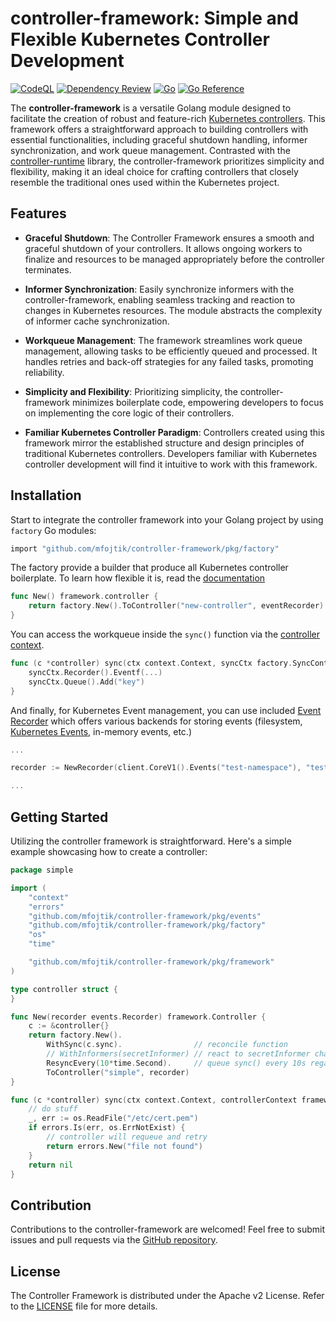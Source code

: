 # controller-framework: Simple and Flexible Kubernetes Controller Development

[![CodeQL](https://github.com/mfojtik/controller-framework/actions/workflows/github-code-scanning/codeql/badge.svg)](https://github.com/mfojtik/controller-framework/actions/workflows/github-code-scanning/codeql)
[![Dependency Review](https://github.com/mfojtik/controller-framework/actions/workflows/dependency-review.yml/badge.svg)](https://github.com/mfojtik/controller-framework/actions/workflows/dependency-review.yml)
[![Go](https://github.com/mfojtik/controller-framework/actions/workflows/go.yml/badge.svg)](https://github.com/mfojtik/controller-framework/actions/workflows/go.yml)
[![Go Reference](https://pkg.go.dev/badge/github.com/mfojtik/controller-framework.svg)](https://pkg.go.dev/github.com/mfojtik/controller-framework)

The **controller-framework** is a versatile Golang module designed to facilitate the creation of robust and feature-rich [Kubernetes controllers](https://kubernetes.io/docs/concepts/architecture/controller). This framework offers a straightforward approach to building controllers with essential functionalities, including graceful shutdown handling, informer synchronization, and work queue management. Contrasted with the [controller-runtime](https://github.com/kubernetes-sigs/controller-runtime) library, the controller-framework prioritizes simplicity and flexibility, making it an ideal choice for crafting controllers that closely resemble the traditional ones used within the Kubernetes project.

## Features

- **Graceful Shutdown**: The Controller Framework ensures a smooth and graceful shutdown of your controllers. It allows ongoing workers to finalize and resources to be managed appropriately before the controller terminates.

- **Informer Synchronization**: Easily synchronize informers with the controller-framework, enabling seamless tracking and reaction to changes in Kubernetes resources. The module abstracts the complexity of informer cache synchronization.

- **Workqueue Management**: The framework streamlines work queue management, allowing tasks to be efficiently queued and processed. It handles retries and back-off strategies for any failed tasks, promoting reliability.

- **Simplicity and Flexibility**: Prioritizing simplicity, the controller-framework minimizes boilerplate code, empowering developers to focus on implementing the core logic of their controllers.

- **Familiar Kubernetes Controller Paradigm**: Controllers created using this framework mirror the established structure and design principles of traditional Kubernetes controllers. Developers familiar with Kubernetes controller development will find it intuitive to work with this framework.

## Installation

Start to integrate the controller framework into your Golang project by using `factory` Go modules:

```bash
import "github.com/mfojtik/controller-framework/pkg/factory"
```

The factory provide a builder that produce all Kubernetes controller boilerplate. To learn how flexible it is, read the  [documentation](https://pkg.go.dev/github.com/mfojtik/controller-framework@master/pkg/factory)

```go
func New() framework.controller {
    return factory.New().ToController("new-controller", eventRecorder)	
}
```

You can access the workqueue inside the `sync()` function via the [controller context](https://pkg.go.dev/github.com/mfojtik/controller-framework@master/pkg/context).

```go
func (c *controller) sync(ctx context.Context, syncCtx factory.SyncContext) error {
	syncCtx.Recorder().Eventf(...)
	syncCtx.Queue().Add("key")
}
```

And finally, for Kubernetes Event management, you can use included [Event Recorder](https://pkg.go.dev/github.com/mfojtik/controller-framework@master/pkg/events) which offers various
backends for storing events (filesystem, [Kubernetes Events](https://pkg.go.dev/k8s.io/client-go@v0.27.4/kubernetes/typed/events/v1#NewForConfig), in-memory events, etc.)
```go
...

recorder := NewRecorder(client.CoreV1().Events("test-namespace"), "test-operator", controllerRef)

...
```

## Getting Started

Utilizing the controller framework is straightforward. Here's a simple example showcasing how to create a controller:

```go
package simple

import (
	"context"
	"errors"
	"github.com/mfojtik/controller-framework/pkg/events"
	"github.com/mfojtik/controller-framework/pkg/factory"
	"os"
	"time"

	"github.com/mfojtik/controller-framework/pkg/framework"
)

type controller struct {
}

func New(recorder events.Recorder) framework.Controller {
	c := &controller{}
	return factory.New().
		WithSync(c.sync).                // reconcile function
		// WithInformers(secretInformer) // react to secretInformer changes
		ResyncEvery(10*time.Second).     // queue sync() every 10s regardless of informers
		ToController("simple", recorder)
}

func (c *controller) sync(ctx context.Context, controllerContext framework.Context) error {
	// do stuff
	_, err := os.ReadFile("/etc/cert.pem")
	if errors.Is(err, os.ErrNotExist) {
		// controller will requeue and retry
		return errors.New("file not found")
	}
	return nil
}
```

## Contribution

Contributions to the controller-framework are welcomed! Feel free to submit issues and pull requests via the [GitHub repository](https://github.com/mfojtik/controller-framework).

## License

The Controller Framework is distributed under the Apache v2 License. Refer to the [LICENSE](LICENSE) file for more details.

